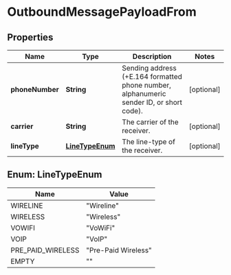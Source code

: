 

# OutboundMessagePayloadFrom

## Properties

Name | Type | Description | Notes
------------ | ------------- | ------------- | -------------
**phoneNumber** | **String** | Sending address (+E.164 formatted phone number, alphanumeric sender ID, or short code). |  [optional]
**carrier** | **String** | The carrier of the receiver. |  [optional]
**lineType** | [**LineTypeEnum**](#LineTypeEnum) | The line-type of the receiver. |  [optional]



## Enum: LineTypeEnum

Name | Value
---- | -----
WIRELINE | &quot;Wireline&quot;
WIRELESS | &quot;Wireless&quot;
VOWIFI | &quot;VoWiFi&quot;
VOIP | &quot;VoIP&quot;
PRE_PAID_WIRELESS | &quot;Pre-Paid Wireless&quot;
EMPTY | &quot;&quot;



